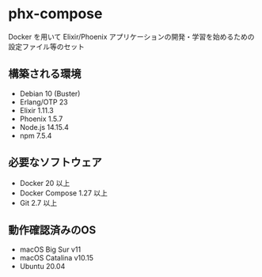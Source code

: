 # phx-compose

Docker を用いて Elixir/Phoenix アプリケーションの開発・学習を始めるための設定ファイル等のセット

## 構築される環境

* Debian 10 (Buster)
* Erlang/OTP 23
* Elixir 1.11.3
* Phoenix 1.5.7
* Node.js 14.15.4
* npm 7.5.4

## 必要なソフトウェア

* Docker 20 以上
* Docker Compose 1.27 以上
* Git 2.7 以上

## 動作確認済みのOS

* macOS Big Sur v11
* macOS Catalina v10.15
* Ubuntu 20.04

